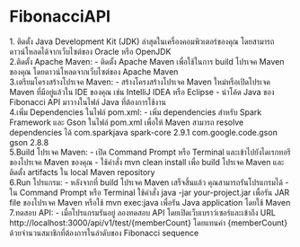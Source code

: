 # FibonacciAPI

<div>1. ติดตั้ง Java Development Kit (JDK) ล่าสุดในเครื่องคอมพิวเตอร์ของคุณ โดยสามารถดาวน์โหลดได้จากเว็บไซต์ของ Oracle หรือ OpenJDK</div>
<div>
	2.ติดตั้ง Apache Maven:
	- ติดตั้ง Apache Maven เพื่อใช้ในการ build โปรเจค Maven ของคุณ โดยดาวน์โหลดจากเว็บไซต์ของ Apache Maven
</div>
<div>
	3.เตรียมโครงสร้างโปรเจค Maven:
	- สร้างโครงสร้างโปรเจค Maven ใหม่หรือเปิดโปรเจค Maven ที่มีอยู่แล้วใน IDE ของคุณ เช่น IntelliJ IDEA หรือ Eclipse
	- นำโค้ด Java ของ Fibonacci API มาวางในไฟล์ Java ที่ต้องการใช้งาน
</div>
<div>
4.เพิ่ม Dependencies ในไฟล์ pom.xml:
	- เพิ่ม dependencies สำหรับ Spark Framework และ Gson ในไฟล์ pom.xml เพื่อให้ Maven สามารถ resolve dependencies ได้
<dependency>
    <groupId>com.sparkjava</groupId>
    <artifactId>spark-core</artifactId>
    <version>2.9.1</version>
</dependency>
<dependency>
    <groupId>com.google.code.gson</groupId>
    <artifactId>gson</artifactId>
    <version>2.8.8</version>
</dependency>
</div>
<div>
5.Build โปรเจค Maven:
	- เปิด Command Prompt หรือ Terminal และเข้าไปยังไดเรกทอรีของโปรเจค Maven ของคุณ
	- ใช้คำสั่ง mvn clean install เพื่อ build โปรเจค Maven และติดตั้ง artifacts ใน local Maven repository
</div>
<div>
6.Run โปรแกรม:
	- หลังจากที่ build โปรเจค Maven เสร็จสิ้นแล้ว คุณสามารถรันโปรแกรมได้
	- ใน Command Prompt หรือ Terminal ใช้คำสั่ง java -jar your-project.jar เพื่อรัน JAR file ของโปรเจค Maven
	  หรือใช้ mvn exec:java เพื่อรัน Java application โดยใช้ Maven
</div>
<div>
7.ทดสอบ API:
	- เมื่อโปรแกรมรันอยู่ ลองทดสอบ API โดยเปิดเว็บเบราว์เซอร์และเข้าถึง URL http://localhost:3000/api/v1/test/{memberCount} โดยแทนค่า {memberCount} ด้วยจำนวนสมาชิกที่ต้องการในลำดับของ Fibonacci sequence
</div>
